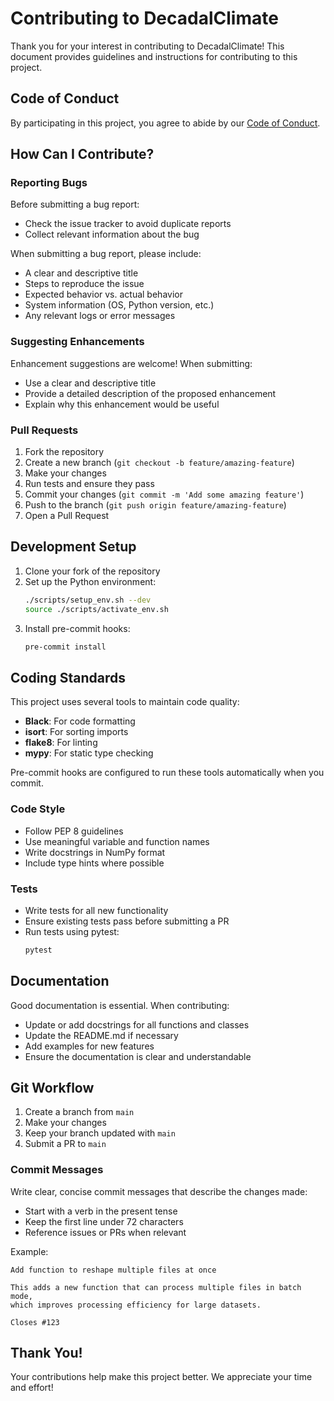 # Contributing to DecadalClimate

Thank you for your interest in contributing to DecadalClimate! This document provides guidelines and instructions for contributing to this project.

## Code of Conduct

By participating in this project, you agree to abide by our [Code of Conduct](CODE_OF_CONDUCT.md).

## How Can I Contribute?

### Reporting Bugs

Before submitting a bug report:
- Check the issue tracker to avoid duplicate reports
- Collect relevant information about the bug

When submitting a bug report, please include:
- A clear and descriptive title
- Steps to reproduce the issue
- Expected behavior vs. actual behavior
- System information (OS, Python version, etc.)
- Any relevant logs or error messages

### Suggesting Enhancements

Enhancement suggestions are welcome! When submitting:
- Use a clear and descriptive title
- Provide a detailed description of the proposed enhancement
- Explain why this enhancement would be useful

### Pull Requests

1. Fork the repository
2. Create a new branch (`git checkout -b feature/amazing-feature`)
3. Make your changes
4. Run tests and ensure they pass
5. Commit your changes (`git commit -m 'Add some amazing feature'`)
6. Push to the branch (`git push origin feature/amazing-feature`)
7. Open a Pull Request

## Development Setup

1. Clone your fork of the repository
2. Set up the Python environment:
   ```bash
   ./scripts/setup_env.sh --dev
   source ./scripts/activate_env.sh
   ```
3. Install pre-commit hooks:
   ```bash
   pre-commit install
   ```

## Coding Standards

This project uses several tools to maintain code quality:

- **Black**: For code formatting
- **isort**: For sorting imports
- **flake8**: For linting
- **mypy**: For static type checking

Pre-commit hooks are configured to run these tools automatically when you commit.

### Code Style

- Follow PEP 8 guidelines
- Use meaningful variable and function names
- Write docstrings in NumPy format
- Include type hints where possible

### Tests

- Write tests for all new functionality
- Ensure existing tests pass before submitting a PR
- Run tests using pytest:
  ```bash
  pytest
  ```

## Documentation

Good documentation is essential. When contributing:

- Update or add docstrings for all functions and classes
- Update the README.md if necessary
- Add examples for new features
- Ensure the documentation is clear and understandable

## Git Workflow

1. Create a branch from `main`
2. Make your changes
3. Keep your branch updated with `main`
4. Submit a PR to `main`

### Commit Messages

Write clear, concise commit messages that describe the changes made:
- Start with a verb in the present tense
- Keep the first line under 72 characters
- Reference issues or PRs when relevant

Example:
```
Add function to reshape multiple files at once

This adds a new function that can process multiple files in batch mode,
which improves processing efficiency for large datasets.

Closes #123
```

## Thank You!

Your contributions help make this project better. We appreciate your time and effort!
